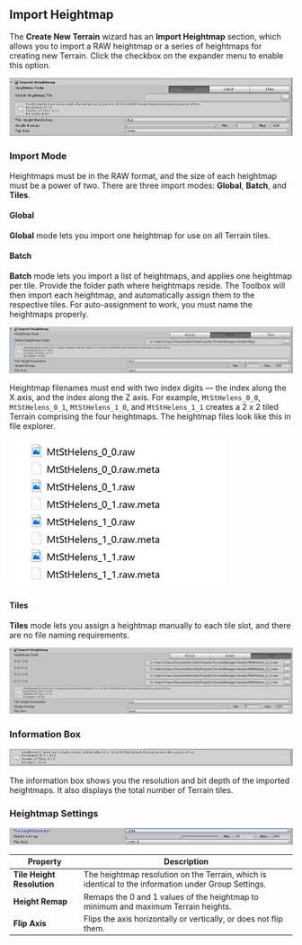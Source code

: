 ## Import Heightmap

The **Create New Terrain** wizard has an **Import Heightmap** section, which allows you to import a RAW heightmap or a series of heightmaps for creating new Terrain. Click the checkbox on the expander menu to enable this option.

![](images/Toolbox_Create_Heightmap.png)

### Import Mode

Heightmaps must be in the RAW format, and the size of each heightmap must be a power of two. There are three import modes: **Global**, **Batch**, and **Tiles**.

#### Global

**Global** mode lets you import one heightmap for use on all Terrain tiles.

#### Batch

**Batch** mode lets you import a list of heightmaps, and applies one heightmap per tile. Provide the folder path where heightmaps reside. The Toolbox will then import each heightmap, and automatically assign them to the respective tiles. For auto-assignment to work, you must name the heightmaps properly.

![](images/Toolbox_Heightmap_Batch.png)

Heightmap filenames must end with two index digits — the index along the X axis, and the index along the Z axis. For example, `MtStHelens_0_0`, `MtStHelens_0_1`, `MtStHelens_1_0`, and `MtStHelens_1_1` creates a 2 x 2 tiled Terrain comprising the four heightmaps. The heightmap files look like this in file explorer. 

![](images/Toolbox_Heightmap_BatchFileNaming.png)

#### Tiles

**Tiles** mode lets you assign a heightmap manually to each tile slot, and there are no file naming requirements.

![](images/Toolbox_Heightmap_Tiles.png)

### Information Box

![](images/Toolbox_Heightmap_InfoBox.png)

The information box shows you the resolution and bit depth of the imported heightmaps. It also displays the total number of Terrain tiles.

### Heightmap Settings

![](images/Toolbox_Heightmap_Settings.png)

| **Property**               | **Description**                                              |
| -------------------------- | ------------------------------------------------------------ |
| **Tile Height Resolution** | The heightmap resolution on the Terrain, which is identical to the information under Group Settings. |
| **Height Remap**           | Remaps the 0 and 1 values of the heightmap to minimum and maximum Terrain heights. |
| **Flip Axis**              | Flips the axis horizontally or vertically, or does not flip them. |